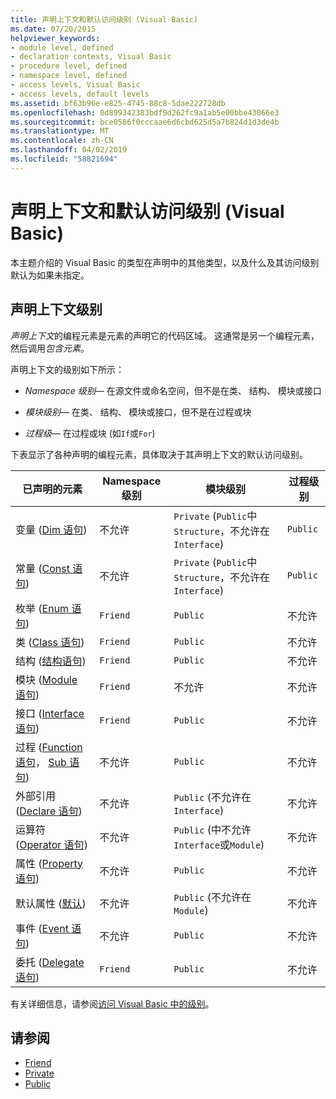 ```yaml
---
title: 声明上下文和默认访问级别 (Visual Basic)
ms.date: 07/20/2015
helpviewer_keywords:
- module level, defined
- declaration contexts, Visual Basic
- procedure level, defined
- namespace level, defined
- access levels, Visual Basic
- access levels, default levels
ms.assetid: bf63b96e-e825-4745-88c8-5dae222728db
ms.openlocfilehash: 0d899342383bdf9d262fc9a1ab5e00bbe43066e3
ms.sourcegitcommit: bce0586f0cccaae6d6cbd625d5a7b824d1d3de4b
ms.translationtype: MT
ms.contentlocale: zh-CN
ms.lasthandoff: 04/02/2019
ms.locfileid: "58821694"
---
```

# <a name="declaration-contexts-and-default-access-levels-visual-basic"></a>声明上下文和默认访问级别 (Visual Basic)
本主题介绍的 Visual Basic 的类型在声明中的其他类型，以及什么及其访问级别默认为如果未指定。  
  
## <a name="declaration-context-levels"></a>声明上下文级别  
 *声明上下文*的编程元素是元素的声明它的代码区域。 这通常是另一个编程元素，然后调用*包含元素*。  
  
 声明上下文的级别如下所示：  
  
-   *Namespace 级别*— 在源文件或命名空间，但不是在类、 结构、 模块或接口  
  
-   *模块级别*— 在类、 结构、 模块或接口，但不是在过程或块  
  
-   *过程级*— 在过程或块 (如`If`或`For`)  
  
 下表显示了各种声明的编程元素，具体取决于其声明上下文的默认访问级别。  
  
|已声明的元素|Namespace 级别|模块级别|过程级别|  
|----------------------|---------------------|------------------|---------------------|  
|变量 ([Dim 语句](../../../visual-basic/language-reference/statements/dim-statement.md))|不允许|`Private` (`Public`中`Structure`，不允许在`Interface`)|`Public`|  
|常量 ([Const 语句](../../../visual-basic/language-reference/statements/const-statement.md))|不允许|`Private` (`Public`中`Structure`，不允许在`Interface`)|`Public`|  
|枚举 ([Enum 语句](../../../visual-basic/language-reference/statements/enum-statement.md))|`Friend`|`Public`|不允许|  
|类 ([Class 语句](../../../visual-basic/language-reference/statements/class-statement.md))|`Friend`|`Public`|不允许|  
|结构 ([结构语句](../../../visual-basic/language-reference/statements/structure-statement.md))|`Friend`|`Public`|不允许|  
|模块 ([Module 语句](../../../visual-basic/language-reference/statements/module-statement.md))|`Friend`|不允许|不允许|  
|接口 ([Interface 语句](../../../visual-basic/language-reference/statements/interface-statement.md))|`Friend`|`Public`|不允许|  
|过程 ([Function 语句](../../../visual-basic/language-reference/statements/function-statement.md)， [Sub 语句](../../../visual-basic/language-reference/statements/sub-statement.md))|不允许|`Public`|不允许|  
|外部引用 ([Declare 语句](../../../visual-basic/language-reference/statements/declare-statement.md))|不允许|`Public` (不允许在`Interface`)|不允许|  
|运算符 ([Operator 语句](../../../visual-basic/language-reference/statements/operator-statement.md))|不允许|`Public` (中不允许`Interface`或`Module`)|不允许|  
|属性 ([Property 语句](../../../visual-basic/language-reference/statements/property-statement.md))|不允许|`Public`|不允许|  
|默认属性 ([默认](../../../visual-basic/language-reference/modifiers/default.md))|不允许|`Public` (不允许在`Module`)|不允许|  
|事件 ([Event 语句](../../../visual-basic/language-reference/statements/event-statement.md))|不允许|`Public`|不允许|  
|委托 ([Delegate 语句](../../../visual-basic/language-reference/statements/delegate-statement.md))|`Friend`|`Public`|不允许|  
  
 有关详细信息，请参阅[访问 Visual Basic 中的级别](../../../visual-basic/programming-guide/language-features/declared-elements/access-levels.md)。  
  
## <a name="see-also"></a>请参阅

- [Friend](../../../visual-basic/language-reference/modifiers/friend.md)
- [Private](../../../visual-basic/language-reference/modifiers/private.md)
- [Public](../../../visual-basic/language-reference/modifiers/public.md)
